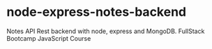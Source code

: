 # node-express-notes-backend
Notes API Rest backend with node, express and MongoDB.
FullStack Bootcamp JavaScript Course
